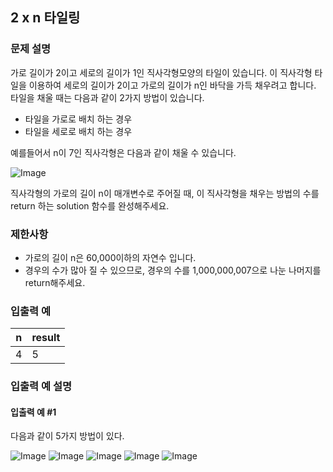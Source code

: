 ## 2 x n 타일링
### 문제 설명
가로 길이가 2이고 세로의 길이가 1인 직사각형모양의 타일이 있습니다. 이 직사각형 타일을 이용하여 세로의 길이가 2이고 가로의 길이가 n인 바닥을 가득 채우려고 합니다. 타일을 채울 때는 다음과 같이 2가지 방법이 있습니다.

- 타일을 가로로 배치 하는 경우
- 타일을 세로로 배치 하는 경우

예를들어서 n이 7인 직사각형은 다음과 같이 채울 수 있습니다.

![Image](https://i.imgur.com/29ANX0f.png)

직사각형의 가로의 길이 n이 매개변수로 주어질 때, 이 직사각형을 채우는 방법의 수를 return 하는 solution 함수를 완성해주세요.

### 제한사항
- 가로의 길이 n은 60,000이하의 자연수 입니다.
- 경우의 수가 많아 질 수 있으므로, 경우의 수를 1,000,000,007으로 나눈 나머지를 return해주세요.

### 입출력 예
|n|	result|
|---|---|
|4|	5|

### 입출력 예 설명
#### 입출력 예 #1
다음과 같이 5가지 방법이 있다.

![Image](https://i.imgur.com/keiKrD3.png)
![Image](https://i.imgur.com/O9GdTE0.png)
![Image](https://i.imgur.com/IZBmc6M.png)
![Image](https://i.imgur.com/29LWVzK.png)
![Image](https://i.imgur.com/z64JbNf.png)
